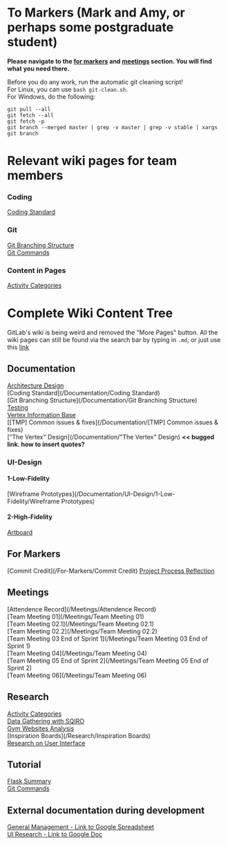 # To Markers (Mark and Amy, or perhaps some postgraduate student)
**Please navigate to the [for markers](#for-markers) and [meetings](#meetings) section. You will find what you need there.**

Before you do any work, run the automatic git cleaning script!\
For Linux, you can use `bash git-clean.sh`.\
For Windows, do the following:
```
git pull --all
git fetch --all
git fetch -p
git branch --merged master | grep -v master | grep -v stable | xargs git branch
```

# Relevant wiki pages for team members
### Coding
[Coding Standard](/Documentation/Coding-Standard)

### Git
[Git Branching Structure](/Documentation/Git-Branching-Structure)\
[Git Commands](/Tutorial/Git-Commands)

### Content in Pages
[Activity Categories](/Research/Activity-Categories)

# Complete Wiki Content Tree
GitLab's wiki is being weird and removed the "More Pages" button. All the wiki pages can still be found via the search bar by typing in `.md`, or just use this [link](https://gitlab.com/search?utf8=%E2%9C%93&snippets=&scope=wiki_blobs&repository_ref=master&search=.md&project_id=16767116)

## Documentation
[Architecture Design](/Documentation/Architecture-Design)\
[Coding Standard](/Documentation/Coding Standard)\
[Git Branching Structure](/Documentation/Git Branching Structure)\
[Testing](/Documentation/Testing)\
[Vertex Information Base](/Documentation/Vertex-Information-Base)\
[[TMP] Common issues & fixes](/Documentation/[TMP] Common issues & fixes)\
[“The Vertex" Design](/Documentation/"The Vertex" Design) **<< bugged link. how to insert quotes?**

### UI-Design
#### 1-Low-Fidelity
[Wireframe Prototypes](/Documentation/UI-Design/1-Low-Fidelity/Wireframe Prototypes)

#### 2-High-Fidelity
[Artboard](/Documentation/UI-Design/2-High-Fidelity/Artboard)

## For Markers
[Commit Credit](/For-Markers/Commit Credit)
[Project Process Reflection](/For-Markers/Project-Process-Reflection)

## Meetings
[Attendence Record](/Meetings/Attendence Record)\
[Team Meeting 01](/Meetings/Team Meeting 01)\
[Team Meeting 02.1](/Meetings/Team Meeting 02.1)\
[Team Meeting 02.2](/Meetings/Team Meeting 02.2)\
[Team Meeting 03 End of Sprint 1](/Meetings/Team Meeting 03 End of Sprint 1)\
[Team Meeting 04](/Meetings/Team Meeting 04)\
[Team Meeting 05 End of Sprint 2](/Meetings/Team Meeting 05 End of Sprint 2)\
[Team Meeting 06](/Meetings/Team Meeting 06)

## Research
[Activity Categories](/Research/Activity-Categories)\
[Data Gathering with SQIRO](/Research/Data-Gathering-with-SQIRO)\
[Gym Websites Analysis](/Research/Gym-Websites-Analysis)\
[Inspiration Boards](/Research/Inspiration Boards)\
[Research on User Interface](/Research/Research-on-User-Interface)

## Tutorial
[Flask Summary](/Tutorial/Flask-Summary)\
[Git Commands](/Tutorial/Git-Commands)

## External documentation during development
[General Management - Link to Google Spreadsheet](https://drive.google.com/open?id=1k-ubHstqQHhVJ7CCC1BqzZZpsBI-YF3zz7E-1m4k5d0)\
[UI Research - Link to Google Doc](https://drive.google.com/open?id=1dFHQ44MgV2HX5YGJOGtv00Ihh7cH_C_vOREMbwLKXu8)
